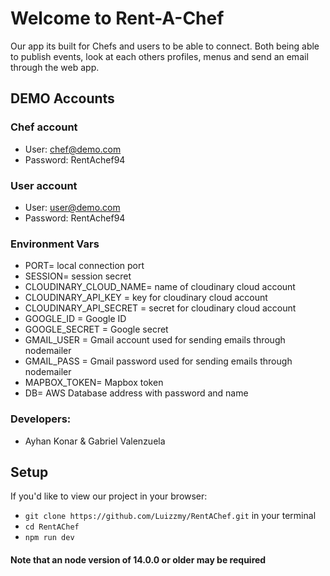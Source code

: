 # Welcome to Rent-A-Chef
Our app its built for Chefs and users to be able to connect. Both being able to publish events, look at each others profiles, menus and send an email through the web app.

## DEMO Accounts
### Chef account
- User: chef@demo.com
- Password: RentAchef94

### User account
- User: user@demo.com
- Password: RentAchef94

### Environment Vars
- PORT= local connection port
- SESSION= session secret
- CLOUDINARY_CLOUD_NAME= name of cloudinary cloud account
- CLOUDINARY_API_KEY = key for cloudinary cloud account
- CLOUDINARY_API_SECRET = secret for cloudinary cloud account
- GOOGLE_ID = Google ID
- GOOGLE_SECRET = Google secret
- GMAIL_USER = Gmail account used for sending emails through nodemailer
- GMAIL_PASS = Gmail password used for sending emails through nodemailer
- MAPBOX_TOKEN= Mapbox token
- DB= AWS Database address with password and name

### Developers:
- Ayhan Konar & Gabriel Valenzuela

## Setup

If you'd like to view our project in your browser:

-  `git clone https://github.com/Luizzmy/RentAChef.git` in your terminal
-  `cd RentAChef`
-  `npm run dev`

#### Note that an node version of 14.0.0 or older may be required
